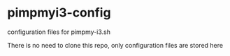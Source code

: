 # pimpmyi3-config
configuration files for pimpmy-i3.sh 

There is no need to clone this repo, only configuration files are stored here
